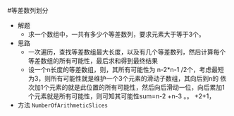 #等差数列划分
- 解题
    - 求一个数组中，一共有多少个等差数列，要求元素大于等于3个。
- 思路
    - 一次遍历，查找等差数组最大长度，以及有几个等差数列，然后计算每个等差数组的所有可能性，最后求和得到最终结果
    - 设一个n长度的等差数组，则，其所有可能性为 n-2*n-1 /2个，考虑最短为3，则所有可能性就是维护一个3个元素的滑动子数组，其向后到n的
    依次加1个元素的就是此位置的所有可能性，然后向后滑动一位，向后累加1个元素就是所有可能性，则可知其可能性sum=n-2 +n-3 。。 +2+1， 
- 方法
    `NumberOfArithmeticSlices`